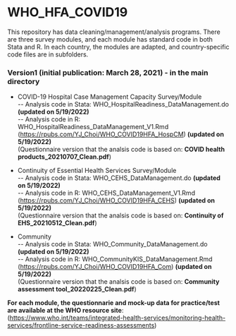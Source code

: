 # WHO_HFA_COVID19
This repository has data cleaning/management/analysis programs. There are three survey modules, and each module has standard code in both Stata and R. In each country, the modules are adapted, and country-specific code files are in subfolders. 

### Version1 (initial publication: March 28, 2021) - in the main directory

* COVID-19 Hospital Case Management Capacity Survey/Module   
-- Analysis code in Stata: WHO_HospitalReadiness_DataManagement.do __(updated on 5/19/2022)__  
-- Analysis code in R: WHO_HospitalReadiness_DataManagement_V1.Rmd (https://rpubs.com/YJ_Choi/WHO_COVID19HFA_HospCM) __(updated on 5/19/2022)__    
(Questionnaire version that the analsis code is based on: __COVID health products_20210707_Clean.pdf__)    

* Continuity of Essential Health Services Survey/Module   
-- Analysis code in Stata: WHO_CEHS_DataManagement.do __(updated on 5/19/2022)__   
-- Analysis code in R: WHO_CEHS_DataManagement_V1.Rmd (https://rpubs.com/YJ_Choi/WHO_COVID19HFA_CEHS) __(updated on 5/19/2022)__      
(Questionnaire version that the analsis code is based on: __Continuity of EHS_20210512_Clean.pdf__)   

* Community   
-- Analysis code in Stata: WHO_Community_DataManagement.do __(updated on 5/19/2022)__  
-- Analysis code in R: WHO_CommunityKIS_DataManagement.Rmd (https://rpubs.com/YJ_Choi/WHO_COVID19HFA_Com) __(updated on 5/19/2022)__   
(Questionnaire version that the analsis code is based on: __Community assessment tool_20220225_Clean.pdf__)   

__For each module, the questionnarie and mock-up data for practice/test are available at the WHO resource site__: (https://www.who.int/teams/integrated-health-services/monitoring-health-services/frontline-service-readiness-assessments) 
